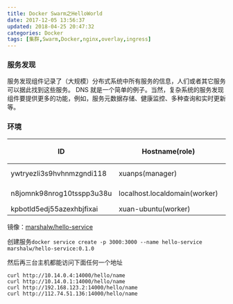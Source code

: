 ```yaml
---
title: Docker Swarm之HelloWorld
date: 2017-12-05 13:56:37
updated: 2018-04-25 20:47:32categories: Docker
tags: [集群,Swarm,Docker,nginx,overlay,ingress]
---
```

### 服务发现

服务发现组件记录了（大规模）分布式系统中所有服务的信息，人们或者其它服务可以据此找到这些服务。 DNS 就是一个简单的例子。当然，复杂系统的服务发现组件要提供更多的功能，例如，服务元数据存储、健康监控、多种查询和实时更新等。

### 环境

| ID                        | Hostname(role)                | IP             | 端口（不包括必须的）     |
| ------------------------- | ----------------------------- | -------------- | -------------- |
| ywtryezli3s9hvhnmzgndi118 | xuanps(manager)               | 10.14.0.1:2377 | TCP14000-14020 |
| n8jomnk98nrog10tsspp3u38u | localhost.localdomain(worker) | 10.14.0.4      | TCP14000-14020 |
| kpbotld5edj55azexhbjfixai | xuan-ubuntu(worker)           | 192.168.123.2  |                |

镜像：[marshalw/hello-service](https://hub.docker.com/r/marshalw/hello-service/tags/)

创建服务`docker service create -p 3000:3000 --name hello-service marshalw/hello-service:0.1.0`

然后再三台主机都能访问下面任何一个地址

```
curl http://10.14.0.4:14000/hello/name
curl http://10.14.0.1:14000/hello/name
curl http://192.168.123.2:14000/hello/name
curl http://112.74.51.136:14000/hello/name
```





